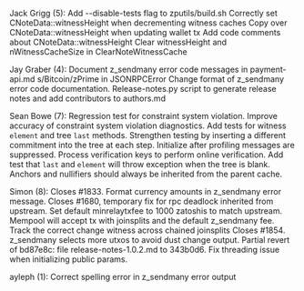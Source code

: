 Jack Grigg (5):
      Add --disable-tests flag to zputils/build.sh
      Correctly set CNoteData::witnessHeight when decrementing witness caches
      Copy over CNoteData::witnessHeight when updating wallet tx
      Add code comments about CNoteData::witnessHeight
      Clear witnessHeight and nWitnessCacheSize in ClearNoteWitnessCache

Jay Graber (4):
      Document z_sendmany error code messages in payment-api.md
      s/Bitcoin/zPrime in JSONRPCError
      Change format of z_sendmany error code documentation.
      Release-notes.py script to generate release notes and add contributors to authors.md

Sean Bowe (7):
      Regression test for constraint system violation.
      Improve accuracy of constraint system violation diagnostics.
      Add tests for witness `element` and tree `last` methods. Strengthen testing by inserting a different commitment into the tree at each step.
      Initialize after profiling messages are suppressed.
      Process verification keys to perform online verification.
      Add test that `last` and `element` will throw exception when the tree is blank.
      Anchors and nullifiers should always be inherited from the parent cache.

Simon (8):
      Closes #1833.  Format currency amounts in z_sendmany error message.
      Closes #1680, temporary fix for rpc deadlock inherited from upstream.
      Set default minrelaytxfee to 1000 zatoshis to match upstream.
      Mempool will accept tx with joinsplits and the default z_sendmany fee.
      Track the correct change witness across chained joinsplits
      Closes #1854. z_sendmany selects more utxos to avoid dust change output.
      Partial revert of bd87e8c: file release-notes-1.0.2.md to 343b0d6.
      Fix threading issue when initializing public params.

ayleph (1):
      Correct spelling error in z_sendmany error output

